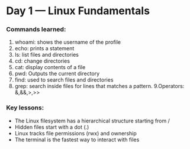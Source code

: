 # Day 1 —  Linux Fundamentals 

### Commands learned:
1. whoami: shows the username of the profile
2. echo: prints a statement
3. ls: list files and directories
4. cd: change directories
5. cat: display contents of a file
6. pwd: Outputs the current directory
7. find: used to search files and directories
8. grep: search inside files for lines that matches a pattern.
9.Operators: &,&&,>,>>

### Key lessons:
- The Linux filesystem has a hierarchical structure starting from /
- Hidden files start with a dot (.)
- Linux tracks file permissions (rwx) and ownership
- The terminal is the fastest way to interact with files

